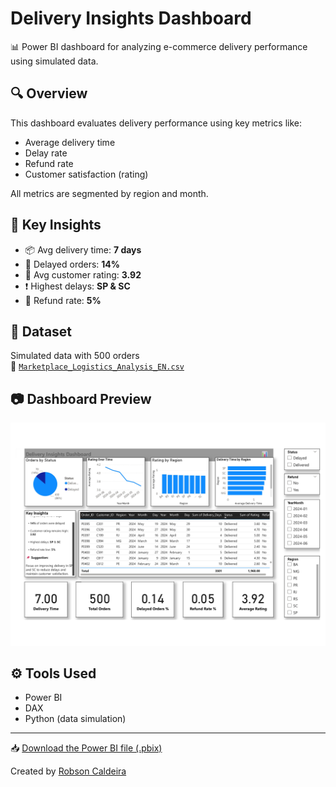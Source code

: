 # Delivery Insights Dashboard

📊 Power BI dashboard for analyzing e-commerce delivery performance using simulated data.

## 🔍 Overview
This dashboard evaluates delivery performance using key metrics like:

- Average delivery time  
- Delay rate  
- Refund rate  
- Customer satisfaction (rating)

All metrics are segmented by region and month.

## 📌 Key Insights
- 📦 Avg delivery time: **7 days**
- 🚨 Delayed orders: **14%**
- 🌟 Avg customer rating: **3.92**
- ❗ Highest delays: **SP & SC**
- 💸 Refund rate: **5%**

## 📁 Dataset
Simulated data with 500 orders  
📄 [`Marketplace_Logistics_Analysis_EN.csv`](data/Marketplace_Logistics_Analysis_EN.csv)

## 📷 Dashboard Preview
![Dashboard Screenshot](images/dashboard-preview.jpg)

## ⚙️ Tools Used
- Power BI
- DAX
- Python (data simulation)

---
📥 [Download the Power BI file (.pbix)](Marketplace_Logistics_Analysis.pbix)

Created by [Robson Caldeira](https://www.linkedin.com/in/robson-caldeira-a712a03a/)
